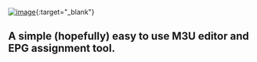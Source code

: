 [![image](https://github.com/user-attachments/assets/bde94e84-1db4-49d9-91e6-6939857a96e4)](https://app.m3uter.com/){:target="_blank"}

## A simple (hopefully) easy to use M3U editor and EPG assignment tool.

